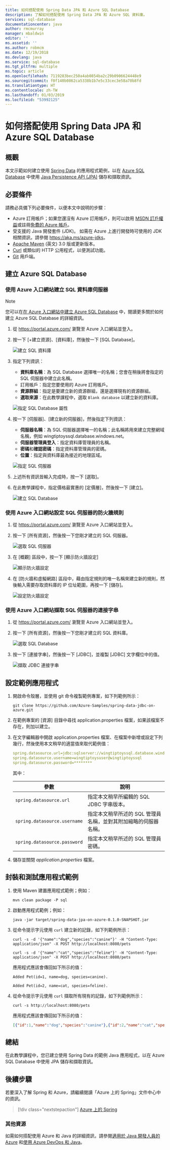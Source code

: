 ```yaml
---
title: 如何搭配使用 Spring Data JPA 和 Azure SQL Database
description: 了解如何搭配使用 Spring Data JPA 和 Azure SQL 資料庫。
services: sql-database
documentationcenter: java
author: rmcmurray
manager: mbaldwin
editor: ''
ms.assetid: ''
ms.author: robmcm
ms.date: 12/19/2018
ms.devlang: java
ms.service: sql-database
ms.tgt_pltfrm: multiple
ms.topic: article
ms.openlocfilehash: 7119283bec250a4ab0854ba2c29b0906624448e9
ms.sourcegitcommit: f0f140b0862ca5338b1b7e5c33cec3e58a70b8fd
ms.translationtype: HT
ms.contentlocale: zh-TW
ms.lasthandoff: 01/03/2019
ms.locfileid: "53992125"
---
```

# <a name="how-to-use-spring-data-jpa-with-azure-sql-database"></a>如何搭配使用 Spring Data JPA 和 Azure SQL Database

## <a name="overview"></a>概觀

本文示範如何建立使用 [Spring Data] 的應用程式範例，以在 [Azure SQL Database](https://azure.microsoft.com/services/sql-database/) 中使用 [Java Persistence API (JPA)](https://docs.oracle.com/javaee/7/tutorial/persistence-intro.htm) 儲存和擷取資訊。

## <a name="prerequisites"></a>必要條件

請務必具備下列必要條件，以便本文中說明的步驟：

* Azure 訂用帳戶；如果您還沒有 Azure 訂用帳戶，則可以啟用 [MSDN 訂戶權益]或註冊[免費的 Azure 帳戶]。
* 受支援的 Java 開發套件 (JDK)。 如需在 Azure 上進行開發時可使用的 JDK 相關資訊，請參閱 <https://aka.ms/azure-jdks>。
* [Apache Maven](http://maven.apache.org/) \(英文\) 3.0 版或更新版本。
* [Curl](https://curl.haxx.se/) 或類似的 HTTP 公用程式，以便測試功能。
* [Git](https://git-scm.com/downloads) 用戶端。

## <a name="create-an-azure-sql-satabase"></a>建立 Azure SQL Database

### <a name="create-a-sql-database-server-using-the-azure-portal"></a>使用 Azure 入口網站建立 SQL 資料庫伺服器

> [!NOTE]
> 
> 您可以在[在 Azure 入口網站中建立 Azure SQL Database](/azure/sql-database/sql-database-get-started-portal) 中，閱讀更多關於如何建立 Azure SQL Database 的詳細資訊。

1. 從 <https://portal.azure.com/> 瀏覽至 Azure 入口網站並登入。

1. 按一下 [+建立資源]、[資料庫]，然後按一下 [SQL Database]。

   ![建立 SQL 資料庫][SQL01]

1. 指定下列資訊：

   - **資料庫名稱**：為 SQL Database 選擇唯一的名稱；您會在稍後將會指定的 SQL 伺服器中建立此名稱。
   - 訂用帳戶：指定您要使用的 Azure 訂用帳戶。
   - **資源群組**：指定是要建立新的資源群組，還是選擇現有的資源群組。
   - **選取來源**：在此教學課程中，選取 `Blank database` 以建立新的資料庫。

   ![指定 SQL Database 屬性][SQL02]
   
1. 按一下 [伺服器]、[建立新的伺服器]，然後指定下列資訊：

   - **伺服器名稱**：為 SQL 伺服器選擇唯一的名稱；此名稱將用來建立完整網域名稱，例如 wingtiptoyssql.database.windows.net。
   - **伺服器管理員登入**：指定資料庫管理員的名稱。
   - **密碼**和**確認密碼**：指定資料庫管理員的密碼。
   - **位置**：指定與資料庫最為接近的地理區域。

   ![指定 SQL 伺服器][SQL03]

1. 上述所有資訊皆輸入完成時，按一下 [選取]。

1. 在此教學課程中，指定價格最實惠的 [定價層]，然後按一下 [建立]。

   ![建立 SQL Database][SQL04]

### <a name="configure-a-firewall-rule-for-your-sql-server-using-the-azure-portal"></a>使用 Azure 入口網站設定 SQL 伺服器的防火牆規則

1. 從 <https://portal.azure.com/> 瀏覽至 Azure 入口網站並登入。

1. 按一下 [所有資源]，然後按一下您剛才建立的 SQL 伺服器。

   ![選取 SQL 伺服器][SQL05]

1. 在 [概觀] 區段中，按一下 [顯示防火牆設定]

   ![顯示防火牆設定][SQL06]

1. 在 [防火牆和虛擬網路] 區段中，藉由指定規則的唯一名稱來建立新的規則，然後輸入需要存取資料庫的 IP 位址範圍，再按一下 [儲存]。

   ![設定防火牆設定][SQL07]

### <a name="retrieve-the-connection-string-for-your-sql-server-using-the-azure-portal"></a>使用 Azure 入口網站擷取 SQL 伺服器的連接字串

1. 從 <https://portal.azure.com/> 瀏覽至 Azure 入口網站並登入。

1. 按一下 [所有資源]，然後按一下您剛才建立的 SQL 資料庫。

   ![選取 SQL Database][SQL08]

1. 按一下 [連接字串]，然後按一下 [JDBC]，並複製 [JDBC] 文字欄位中的值。

   ![擷取 JDBC 連接字串][SQL09]

## <a name="configure-the-sample-application"></a>設定範例應用程式

1. 開啟命令殼層，並使用 git 命令複製範例專案，如下列範例所示：

   ```shell
   git clone https://github.com/Azure-Samples/spring-data-jdbc-on-azure.git
   ```

1. 在範例專案的 [資源] 目錄中尋找 application.properties 檔案，如果該檔案不存在，則加以建立。

1. 在文字編輯器中開啟 application.properties 檔案、在檔案中新增或設定下列幾行，然後使用本文稍早的適當值來取代範例值：

   ```yaml
   spring.datasource.url=jdbc:sqlserver://wingtiptoyssql.database.windows.net:1433;database=wingtiptoys;encrypt=true;trustServerCertificate=false;hostNameInCertificate=*.database.windows.net;loginTimeout=30;
   spring.datasource.username=wingtiptoysuser@wingtiptoyssql
   spring.datasource.password=********
    ```
   其中：

   | 參數 | 說明 |
   |---|---|
   | `spring.datasource.url` | 指定本文稍早所編輯的 SQL JDBC 字串版本。 |
   | `spring.datasource.username` | 指定本文稍早所述的 SQL 管理員名稱，並對其附加縮略的伺服器名稱。 |
   | `spring.datasource.password` | 指定本文稍早所述的 SQL 管理員密碼。 |

1. 儲存並關閉 *application.properties* 檔案。

## <a name="package-and-test-the-sample-application"></a>封裝和測試應用程式範例 

1. 使用 Maven 建置應用程式範例；例如：

   ```shell
   mvn clean package -P sql
   ```

1. 啟動應用程式範例；例如：

   ```shell
   java -jar target/spring-data-jpa-on-azure-0.1.0-SNAPSHOT.jar
   ```

1. 從命令提示字元使用 `curl` 建立新的記錄，如下列範例所示：

   ```shell
   curl -s -d '{"name":"dog","species":"canine"}' -H "Content-Type: application/json" -X POST http://localhost:8080/pets

   curl -s -d '{"name":"cat","species":"feline"}' -H "Content-Type: application/json" -X POST http://localhost:8080/pets
   ```

   應用程式應該會傳回如下所示的值：

   ```shell
   Added Pet(id=1, name=dog, species=canine).

   Added Pet(id=2, name=cat, species=feline).
   ```

1. 從命令提示字元使用 `curl` 擷取所有現有的記錄，如下列範例所示：

   ```shell
   curl -s http://localhost:8080/pets
   ```
    
   應用程式應該會傳回如下所示的值：

   ```json
   [{"id":1,"name":"dog","species":"canine"},{"id":2,"name":"cat","species":"feline"}]
   ```

## <a name="summary"></a>總結

在此教學課程中，您已建立使用 Spring Data 的範例 Java 應用程式，以在 Azure SQL Database 中使用 JPA 儲存和擷取資訊。

## <a name="next-steps"></a>後續步驟

若要深入了解 Spring 和 Azure，請繼續閱讀「Azure 上的 Spring」文件中心中的資訊。

> [!div class="nextstepaction"]
> [Azure 上的 Spring](/java/azure/spring-framework)

### <a name="additional-resources"></a>其他資源

如需如何搭配使用 Azure 和 Java 的詳細資訊，請參閱[適用於 Java 開發人員的 Azure] 和[使用 Azure DevOps 和 Java]。

<!-- URL List -->

[適用於 Java 開發人員的 Azure]: /java/azure/
[免費的 Azure 帳戶]: https://azure.microsoft.com/pricing/free-trial/
[使用 Azure DevOps 和 Java]: /azure/devops/
[MSDN 訂戶權益]: https://azure.microsoft.com/pricing/member-offers/msdn-benefits-details/
[Spring Boot]: http://projects.spring.io/spring-boot/
[Spring Data]: https://spring.io/projects/spring-data
[Spring Initializr]: https://start.spring.io/
[Spring Framework]: https://spring.io/

<!-- IMG List -->

[SQL01]: media/configure-spring-data-jpa-with-azure-sql-server/create-azure-sql-01.png
[SQL02]: media/configure-spring-data-jpa-with-azure-sql-server/create-azure-sql-02.png
[SQL03]: media/configure-spring-data-jpa-with-azure-sql-server/create-azure-sql-03.png
[SQL04]: media/configure-spring-data-jpa-with-azure-sql-server/create-azure-sql-04.png
[SQL05]: media/configure-spring-data-jpa-with-azure-sql-server/create-azure-sql-05.png
[SQL06]: media/configure-spring-data-jpa-with-azure-sql-server/create-azure-sql-06.png
[SQL07]: media/configure-spring-data-jpa-with-azure-sql-server/create-azure-sql-07.png
[SQL08]: media/configure-spring-data-jpa-with-azure-sql-server/create-azure-sql-08.png
[SQL09]: media/configure-spring-data-jpa-with-azure-sql-server/create-azure-sql-09.png
